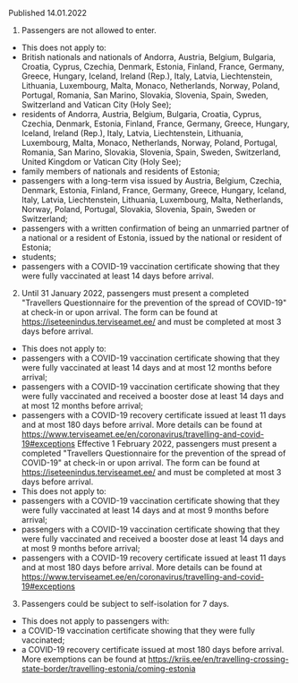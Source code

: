 Published 14.01.2022
1. Passengers are not allowed to enter.
- This does not apply to:
- British nationals and nationals of Andorra, Austria, Belgium, Bulgaria, Croatia, Cyprus, Czechia, Denmark, Estonia, Finland, France, Germany, Greece, Hungary, Iceland, Ireland (Rep.), Italy, Latvia, Liechtenstein, Lithuania, Luxembourg, Malta, Monaco, Netherlands, Norway, Poland, Portugal, Romania, San Marino, Slovakia, Slovenia, Spain, Sweden, Switzerland and Vatican City (Holy See);
- residents of Andorra, Austria, Belgium, Bulgaria, Croatia, Cyprus, Czechia, Denmark, Estonia, Finland, France, Germany, Greece, Hungary, Iceland, Ireland (Rep.), Italy, Latvia, Liechtenstein, Lithuania, Luxembourg, Malta, Monaco, Netherlands, Norway, Poland, Portugal, Romania, San Marino, Slovakia, Slovenia, Spain, Sweden, Switzerland, United Kingdom or Vatican City (Holy See);
- family members of nationals and residents of Estonia;
- passengers with a long-term visa issued by Austria, Belgium, Czechia, Denmark, Estonia, Finland, France, Germany, Greece, Hungary, Iceland, Italy, Latvia, Liechtenstein, Lithuania, Luxembourg, Malta, Netherlands, Norway, Poland, Portugal, Slovakia, Slovenia, Spain, Sweden or Switzerland;
- passengers with a written confirmation of being an unmarried partner of a national or a resident of Estonia, issued by the national or resident of Estonia;
- students;
- passengers with a COVID-19 vaccination certificate showing that they were fully vaccinated at least 14 days before arrival.
2. Until 31 January 2022, passengers must present a completed "Travellers Questionnaire for the prevention of the spread of COVID-19" at check-in or upon arrival. The form can be found at <a href="https://iseteenindus.terviseamet.ee/">https://iseteenindus.terviseamet.ee/</a> and must be completed at most 3 days before arrival.
- This does not apply to:
- passengers with a COVID-19 vaccination certificate showing that they were fully vaccinated at least 14 days and at most 12 months before arrival;
- passengers with a COVID-19 vaccination certificate showing that they were fully vaccinated and received a booster dose at least 14 days and at most 12 months before arrival;
- passengers with a COVID-19 recovery certificate issued at least 11 days and at most 180 days before arrival.
More details can be found at <a href="https://www.terviseamet.ee/en/coronavirus/travelling-and-covid-19#exceptions">https://www.terviseamet.ee/en/coronavirus/travelling-and-covid-19#exceptions</a>
Effective 1 February 2022, passengers must present a completed "Travellers Questionnaire for the prevention of the spread of COVID-19" at check-in or upon arrival. The form can be found at <a href="https://iseteenindus.terviseamet.ee/">https://iseteenindus.terviseamet.ee/</a> and must be completed at most 3 days before arrival.
- This does not apply to:
- passengers with a COVID-19 vaccination certificate showing that they were fully vaccinated at least 14 days and at most 9 months before arrival;
- passengers with a COVID-19 vaccination certificate showing that they were fully vaccinated and received a booster dose at least 14 days and at most 9 months before arrival;
- passengers with a COVID-19 recovery certificate issued at least 11 days and at most 180 days before arrival.
More details can be found at <a href="https://www.terviseamet.ee/en/coronavirus/travelling-and-covid-19#exceptions">https://www.terviseamet.ee/en/coronavirus/travelling-and-covid-19#exceptions</a>
3. Passengers could be subject to self-isolation for 7 days.
- This does not apply to passengers with:
- a COVID-19 vaccination certificate showing that they were fully vaccinated;
- a COVID-19 recovery certificate issued at most 180 days before arrival.
More exemptions can be found at <a href="https://kriis.ee/en/travelling-crossing-state-border/travelling-estonia/coming-estonia">https://kriis.ee/en/travelling-crossing-state-border/travelling-estonia/coming-estonia</a>
